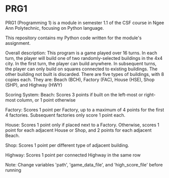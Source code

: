 # PRG1

PRG1 (Programming 1) is a module in semester 1.1 of the CSF course in Ngee Ann Polytechnic, focusing on Python language.

This repository contains my Python code written for the module's assignment.


Overall description:
This program is a game played over 16 turns.
In each turn, the player will build one of two randomly-selected buildings in the 4x4 city.
In the first turn, the player can build anywhere.
In subsequent turns, the player can only build on squares connected to existing buildings.
The other building not built is discarded.
There are five types of buildings, with 8 copies each.
They are: Beach (BCH), Factory (FAC), House (HSE), Shop (SHP), and Highway (HWY)


Scoring System:
Beach:
    Scores 3 points if built on the left-most or right-most column, or 1 point otherwise

Factory:
    Scores 1 point per Factory, up to a maximum of 4 points for the first 4 factories.
    Subsequent factories only score 1 point each.

House:
    Scores 1 point only if placed next to a Factory.
    Otherwise, scores 1 point for each adjacent House or Shop, and 2 points for each adjacent Beach.

Shop:
    Scores 1 point per different type of adjacent building.

Highway:
    Scores 1 point per connected Highway in the same row


Note:
Change variables 'path', 'game_data_file', and 'high_score_file' before running
